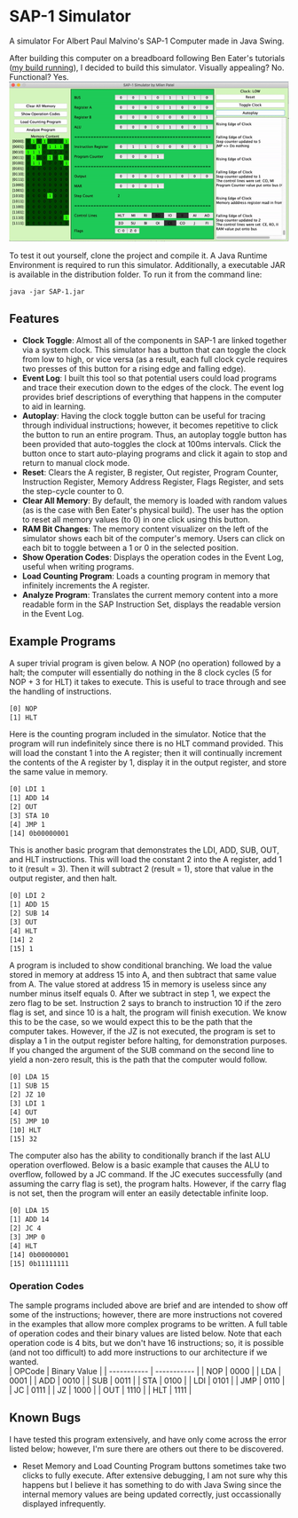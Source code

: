 # SAP-1 Simulator
A simulator For Albert Paul Malvino's SAP-1 Computer made in Java Swing.

After building this computer on a breadboard following Ben Eater's tutorials ([my build running](https://github.com/milen-patel/BreadboardCPU)), I decided to build this simulator. Visually appealing? No. Functional? Yes. 
![](demo.gif)

To test it out yourself, clone the project and compile it. A Java Runtime Environment is required to run this simulator. Additionally, a executable JAR is available in the distribution folder. To run it from the command line:  
```
java -jar SAP-1.jar
```

## Features
- **Clock Toggle**: Almost all of the components in SAP-1 are linked together via a system clock. This simulator has a button that can toggle the clock from low to high, or vice versa (as a result, each full clock cycle requires two presses of this button for a rising edge and falling edge).  
- **Event Log**: I built this tool so that potential users could load programs and trace their execution down to the edges of the clock. The event log provides brief descriptions of everything that happens in the computer to aid in learning.  
- **Autoplay**: Having the clock toggle button can be useful for tracing through individual instructions; however, it becomes repetitive to click the button to run an entire program. Thus, an autoplay toggle button has been provided that auto-toggles the clock at 100ms intervals. Click the button once to start auto-playing programs and click it again to stop and return to manual clock mode.  
- **Reset**: Clears the A register, B register, Out register, Program Counter, Instruction Register,	Memory Address Register, Flags Register, and sets the step-cycle counter to 0.  
- **Clear All Memory**: By default, the memory is loaded with random values (as is the case with Ben Eater's physical build). The user has the option to reset all memory values (to 0) in one click using this button.  
- **RAM Bit Changes**: The memory content visualizer on the left of the simulator shows each bit of the computer's memory. Users can click on each bit to toggle between a 1 or 0 in the selected position.  
- **Show Operation Codes**: Displays the operation codes in the Event Log, useful when writing programs.  
- **Load Counting Program**: Loads a counting program in memory that infinitely increments the A register.  
- **Analyze Program**: Translates the current memory content into a more readable form in the SAP Instruction Set, displays the readable version in the Event Log.  

## Example Programs
A super trivial program is given below. A NOP (no operation) followed by a halt; the computer will essentially do nothing in the 8 clock cycles (5 for NOP + 3 for HLT) it takes to execute. This is useful to trace through and see the handling of instructions.  
```
[0] NOP
[1] HLT
```

Here is the counting program included in the simulator. Notice that the program will run indefinitely since there is no HLT command provided. This will load the constant 1 into the A register; then it will continually increment the contents of the A register by 1, display it in the output register, and store the same value in memory.    
```
[0] LDI 1
[1] ADD 14
[2] OUT
[3] STA 10
[4] JMP 1
[14] 0b00000001
```

This is another basic program that demonstrates the LDI, ADD, SUB, OUT, and HLT instructions. This will load the constant 2 into the A register, add 1 to it (result = 3). Then it will subtract 2 (result = 1), store that value in the output register, and then halt.  
```
[0] LDI 2
[1] ADD 15
[2] SUB 14
[3] OUT
[4] HLT
[14] 2
[15] 1
```

A program is included to show conditional branching. We load the value stored in memory at address 15 into A, and then subtract that same value from A. The value stored at address 15 in memory is useless since any number minus itself equals 0. After we subtract in step 1, we expect the zero flag to be set. Instruction 2 says to branch to instruction 10 if the zero flag is set, and since 10 is a halt, the program will finish execution. We know this to be the case, so we would expect this to be the path that the computer takes. However, if the JZ is not executed, the program is set to display a 1 in the output register before halting, for demonstration purposes. If you changed the argument of the SUB command on the second line to yield a non-zero result, this is the path that the computer would follow.  
```
[0] LDA 15
[1] SUB 15
[2] JZ 10
[3] LDI 1
[4] OUT 
[5] JMP 10
[10] HLT
[15] 32
```

The computer also has the ability to conditionally branch if the last ALU operation overflowed. Below is a basic example that causes the ALU to overflow, followed by a JC command. If the JC executes successfully (and assuming the carry flag is set), the program halts. However, if the carry flag is not set, then the program will enter an easily detectable infinite loop.
```
[0] LDA 15
[1] ADD 14
[2] JC 4
[3] JMP 0
[4] HLT
[14] 0b00000001
[15] 0b11111111
```


### Operation Codes
The sample programs included above are brief and are intended to show off some of the instructions; however, there are more instructions not covered in the examples that allow more complex programs to be written. A full table of operation codes and their binary values are listed below. Note that each operation code is 4 bits, but we don't have 16 instructions; so, it is possible (and not too difficult) to add more instructions to our architecture if we wanted.   
| OPCode      |  Binary Value |
| ----------- | -----------   |
| NOP      	  | 0000          |
| LDA      	  | 0001          |
| ADD      	  | 0010          |
| SUB      	  | 0011          |
| STA      	  | 0100          |
| LDI      	  | 0101          |
| JMP      	  | 0110          |
| JC      	  | 0111          |
| JZ      	  | 1000          |
| OUT      	  | 1110          |
| HLT      	  | 1111          |

## Known Bugs
I have tested this program extensively, and have only come across the error listed below; however, I'm sure there are others out there to be discovered.  
- Reset Memory and Load Counting Program buttons sometimes take two clicks to fully execute. After extensive debugging, I am not sure why this happens but I believe it has something to do with Java Swing since the internal memory values are being updated correctly, just occassionally displayed infrequently.
